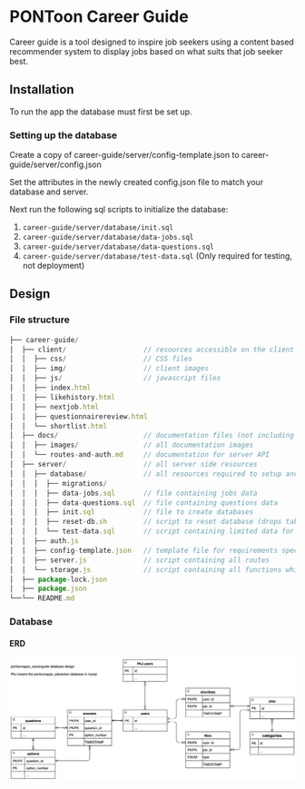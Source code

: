 # PONToon Career Guide

Career guide is a tool designed to inspire job seekers using a content based recommender system to display jobs based on what suits that job seeker best.

## Installation

To run the app the database must first be set up.

### Setting up the database

Create a copy of career-guide/server/config-template.json to career-guide/server/config.json

Set the attributes in the newly created config.json file to match your database and server.

Next run the following sql scripts to initialize the database:

1. `career-guide/server/database/init.sql`
2. `career-guide/server/database/data-jobs.sql`
3. `career-guide/server/database/data-questions.sql`
4. `career-guide/server/database/test-data.sql` (Only required for testing, not deployment)

## Design

### File structure

```javascript
├── career-guide/
│  ├── client/                   // resources accessible on the client side
│  │  ├── css/                   // CSS files
│  │  ├── img/                   // client images
│  │  ├── js/                    // javascript files
│  │  ├── index.html
│  │  ├── likehistory.html          
│  │  ├── nextjob.html          
│  │  ├── questionnairereview.html          
│  │  └── shortlist.html          
│  ├── docs/                     // documentation files (not including readme)
│  │  ├── images/                // all documentation images
│  │  └── routes-and-auth.md     // documentation for server API
│  ├── server/                   // all server side resources
│  │  ├── database/              // all resources required to setup and run the database
│  │  │  ├── migrations/
│  │  │  ├── data-jobs.sql       // file containing jobs data
│  │  │  ├── data-questions.sql  // file containing questions data
│  │  │  ├── init.sql            // file to create databases
│  │  │  ├── reset-db.sh         // script to reset database (drops tables)
│  │  │  └── test-data.sql       // script containing limited data for testing
│  │  ├── auth.js  
│  │  ├── config-template.json   // template file for requirements specific to deployment
│  │  ├── server.js              // script containing all routes
│  │  └── storage.js             // script containing all functions which run SQL
│  ├── package-lock.json
│  ├── package.json
└──└── README.md
```

### Database

#### ERD
![ERD](docs/images/erd.png)
